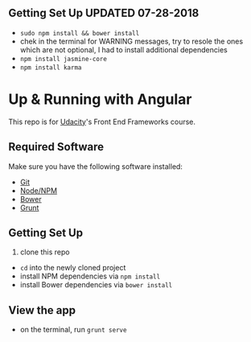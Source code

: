 ## Getting Set Up UPDATED 07-28-2018

* `sudo npm install && bower install`
* chek in the terminal for WARNING messages, try to resole the ones which are not optional, I had to install additional dependencies
* `npm install jasmine-core`
* `npm install karma`

# Up & Running with Angular

This repo is for [Udacity](https://www.udacity.com/)'s Front End Frameworks course.

## Required Software

Make sure you have the following software installed:

* [Git](https://git-scm.com/)
* [Node/NPM](https://nodejs.org/en/)
* [Bower](http://bower.io/)
* [Grunt](http://gruntjs.com/)

## Getting Set Up

1. clone this repo
* `cd` into the newly cloned project
* install NPM dependencies via `npm install`
* install Bower dependencies via `bower install`

## View the app

* on the terminal, run `grunt serve`
